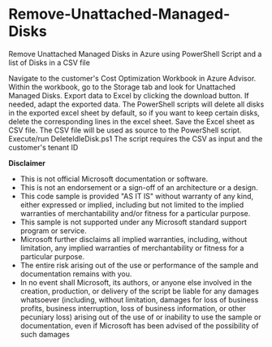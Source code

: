 # Remove-Unattached-Managed-Disks
Remove Unattached Managed Disks in Azure using PowerShell Script and a list of Disks in a CSV file

Navigate to the customer's Cost Optimization Workbook in Azure Advisor.
Within the workbook, go to the Storage tab and look for Unattached Managed Disks.
Export data to Excel by clicking the download button.
If needed, adapt the exported data. The PowerShell scripts will delete all disks in the exported excel sheet by default, so if you want to keep certain disks, delete the corresponding lines in the excel sheet.
Save the Excel sheet as CSV file. The CSV file will be used as source to the PowerShell script.
Execute/run DeleteIdleDisk.ps1
The script requires the CSV as input and the customer's tenant ID


**Disclaimer**

- This is not official Microsoft documentation or software.
- This is not an endorsement or a sign-off of an architecture or a design.
- This code sample is provided "AS IT IS" without warranty of any kind, either expressed or implied, including but not limited to the implied warranties of merchantability and/or fitness for a particular purpose.
- This sample is not supported under any Microsoft standard support program or service.
- Microsoft further disclaims all implied warranties, including, without limitation, any implied warranties of merchantability or fitness for a particular purpose.
- The entire risk arising out of the use or performance of the sample and documentation remains with you.
- In no event shall Microsoft, its authors, or anyone else involved in the creation, production, or delivery of the script be liable for any damages whatsoever (including, without limitation, damages for loss of business profits, business interruption, loss of business information, or other pecuniary loss) arising out of the use of or inability to use the sample or documentation, even if Microsoft has been advised of the possibility of such damages
